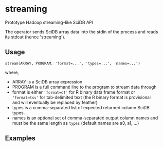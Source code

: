 # streaming
Prototype Hadoop streaming-like SciDB API

The operator sends SciDB array data into the stdin of the process and reads its
stdout (hence 'streaming').

## Usage
```
stream(ARRAY, PROGRAM, 'format=...', 'types=...', 'names=...')
```
where,

* ARRAY is a SciDB array expression
* PROGRAM is a full command line to the program to stream data through
* format is either `'format=df'` for R binary data frame format or `'format=tsv'` for tab-delimited text (the R binary format is provisional and will eventually be replaced by feather)
* types is a comma-separated list of expected returned column SciDB types.
* names is an optional set of comma-separated output column names and must be the same length as `types` (default names are a0, a1, ...)

## Examples

